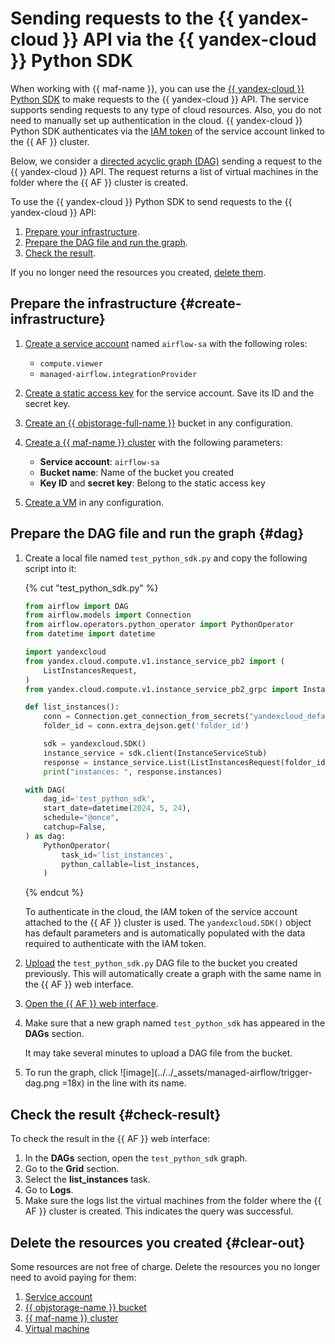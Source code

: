 # Sending requests to the {{ yandex-cloud }} API via the {{ yandex-cloud }} Python SDK

When working with {{ maf-name }}, you can use the [{{ yandex-cloud }} Python SDK](https://github.com/yandex-cloud/python-sdk) to make requests to the {{ yandex-cloud }} API. The service supports sending requests to any type of cloud resources. Also, you do not need to manually set up authentication in the cloud. {{ yandex-cloud }} Python SDK authenticates via the [IAM token](../../iam/concepts/authorization/iam-token.md) of the service account linked to the {{ AF }} cluster.

Below, we consider a [directed acyclic graph (DAG)](../../managed-airflow/concepts/index.md#about-the-service) sending a request to the {{ yandex-cloud }} API. The request returns a list of virtual machines in the folder where the {{ AF }} cluster is created.

To use the {{ yandex-cloud }} Python SDK to send requests to the {{ yandex-cloud }} API:

1. [Prepare your infrastructure](#create-infrastracture).
1. [Prepare the DAG file and run the graph](#dag).
1. [Check the result](#check-result).

If you no longer need the resources you created, [delete them](#clear-out).

## Prepare the infrastructure {#create-infrastructure}

1. [Create a service account](../../iam/operations/sa/create.md#create-sa) named `airflow-sa` with the following roles:

   * `compute.viewer`
   * `managed-airflow.integrationProvider`

1. [Create a static access key](../../iam/operations/sa/create-access-key.md) for the service account. Save its ID and the secret key.

1. [Create an {{ objstorage-full-name }}](../../storage/operations/buckets/create.md) bucket in any configuration.

1. [Create a {{ maf-name }} cluster](../../managed-airflow/operations/cluster-create.md#create-cluster) with the following parameters:

   * **Service account**: `airflow-sa`
   * **Bucket name**: Name of the bucket you created
   * **Key ID** and **secret key**: Belong to the static access key

1. [Create a VM](../../compute/operations/vm-create/create-linux-vm.md) in any configuration.

## Prepare the DAG file and run the graph {#dag}

1. Create a local file named `test_python_sdk.py` and copy the following script into it:

   {% cut "test_python_sdk.py" %}

   ```python
   from airflow import DAG
   from airflow.models import Connection
   from airflow.operators.python_operator import PythonOperator
   from datetime import datetime

   import yandexcloud
   from yandex.cloud.compute.v1.instance_service_pb2 import (
       ListInstancesRequest,
   )
   from yandex.cloud.compute.v1.instance_service_pb2_grpc import InstanceServiceStub

   def list_instances():
       conn = Connection.get_connection_from_secrets("yandexcloud_default")
       folder_id = conn.extra_dejson.get('folder_id')

       sdk = yandexcloud.SDK()
       instance_service = sdk.client(InstanceServiceStub)
       response = instance_service.List(ListInstancesRequest(folder_id=folder_id))
       print("instances: ", response.instances)

   with DAG(
       dag_id='test_python_sdk',
       start_date=datetime(2024, 5, 24),
       schedule="@once",
       catchup=False,
   ) as dag:
       PythonOperator(
           task_id='list_instances',
           python_callable=list_instances,
       )
   ```

   {% endcut %}

   To authenticate in the cloud, the IAM token of the service account attached to the {{ AF }} cluster is used. The `yandexcloud.SDK()` object has default parameters and is automatically populated with the data required to authenticate with the IAM token.

1. [Upload](../../storage/operations/objects/upload.md) the `test_python_sdk.py` DAG file to the bucket you created previously. This will automatically create a graph with the same name in the {{ AF }} web interface.

1. [Open the {{ AF }} web interface](../../managed-airflow/operations/af-interfaces.md#web-gui).

1. Make sure that a new graph named `test_python_sdk` has appeared in the **DAGs** section.

   It may take several minutes to upload a DAG file from the bucket.

1. To run the graph, click ![image](../../_assets/managed-airflow/trigger-dag.png =18x) in the line with its name.

## Check the result {#check-result}

To check the result in the {{ AF }} web interface:

1. In the **DAGs** section, open the `test_python_sdk` graph.
1. Go to the **Grid** section.
1. Select the **list_instances** task.
1. Go to **Logs**.
1. Make sure the logs list the virtual machines from the folder where the {{ AF }} cluster is created. This indicates the query was successful.

## Delete the resources you created {#clear-out}

Some resources are not free of charge. Delete the resources you no longer need to avoid paying for them:

1. [Service account](../../iam/operations/sa/delete.md)
1. [{{ objstorage-name }} bucket](../../storage/operations/buckets/delete.md)
1. [{{ maf-name }} cluster](../../managed-airflow/operations/cluster-delete.md#delete)
1. [Virtual machine](../../compute/operations/vm-control/vm-delete.md)
